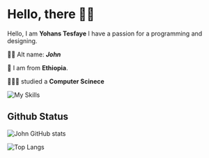 # Hello, there 👋🏼

Hello, I am **Yohans Tesfaye** I have a passion for a programming and designing.

🧝🏼 Alt name: _**John**_

📍 I am from **Ethiopia**.  

👨🏼‍🎓 studied a **Computer Scinece**

![My Skills](https://skillicons.dev/icons?i=js,html,css,sass,java,php,py,sass,sqlite,mysql,flutter,md,vscode&theme=light)

## Github Status

![John GitHub stats](https://github-readme-stats.vercel.app/api?username=yohanstesfaye&show_icons=true&count_private=true&hide=contribs)

![Top Langs](https://github-readme-stats.vercel.app/api/top-langs/?username=yohanstesfaye&layout=compact)
